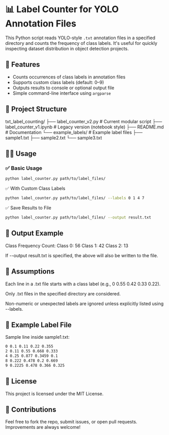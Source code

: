 # 📊 Label Counter for YOLO Annotation Files

This Python script reads YOLO-style `.txt` annotation files in a specified directory and counts the frequency of class labels. It's useful for quickly inspecting dataset distribution in object detection projects.

## 🚀 Features

- Counts occurrences of class labels in annotation files
- Supports custom class labels (default: 0–9)
- Outputs results to console or optional output file
- Simple command-line interface using `argparse`

## 📁 Project Structure

txt_label_counting/
├── label_counter_v2.py # Current modular script
├── label_counter_v1.ipynb # Legacy version (notebook style)
├── README.md # Documentation
└── example_labels/ # Example label files 
├── sample1.txt
├── sample2.txt
└── sample3.txt

## 🧑‍💻 Usage

### ✅ Basic Usage

```bash
python label_counter.py path/to/label_files/
```

✅ With Custom Class Labels
```bash
python label_counter.py path/to/label_files/ --labels 0 1 4 7
```

✅ Save Results to File
```bash
python label_counter.py path/to/label_files/ --output result.txt
```

## 📌 Output Example
Class Frequency Count:
Class 0: 56
Class 1: 42
Class 2: 13

If --output result.txt is specified, the above will also be written to the file.

## 📝 Assumptions
Each line in a .txt file starts with a class label (e.g., 0 0.55 0.42 0.33 0.22).

Only .txt files in the specified directory are considered.

Non-numeric or unexpected labels are ignored unless explicitly listed using --labels.

## 🧪 Example Label File
Sample line inside sample1.txt:
```txt
0 0.1 0.11 0.22 0.355
2 0.11 0.55 0.668 0.333
4 0.25 0.877 0.3459 0.1
8 0.222 0.478 0.2 0.669
9 0.2225 0.478 0.366 0.325
```

## 📜 License
This project is licensed under the MIT License.

## 🤝 Contributions
Feel free to fork the repo, submit issues, or open pull requests. Improvements are always welcome!
